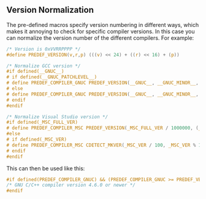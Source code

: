 ## Version Normalization ##

The pre-defined macros specify version numbering in different ways, which makes it annoying to check for specific compiler versions. In this case you can normalize the version number of the different compilers. For example:

```c
/* Version is 0xVVRRPPPP */
#define PREDEF_VERSION(v,r,p) (((v) << 24) + ((r) << 16) + (p))

/* Normalize GCC version */
#if defined(__GNUC__)
# if defined(__GNUC_PATCHLEVEL__)
# define PREDEF_COMPILER_GNUC PREDEF_VERSION(__GNUC__, __GNUC_MINOR__, __GNUC_PATCHLEVEL__)
# else
# define PREDEF_COMPILER_GNUC PREDEF_VERSION(__GNUC__, __GNUC_MINOR__, 0)
# endif
#endif

/* Normalize Visual Studio version */
#if defined(_MSC_FULL_VER)
# define PREDEF_COMPILER_MSC PREDEF_VERSION(_MSC_FULL_VER / 1000000, (_MSC_FULL_VER % 1000000) / 10000, _MSC_FULL_VER % 10000)
#else
# if defined(_MSC_VER)
# define PREDEF_COMPILER_MSC CDETECT_MKVER(_MSC_VER / 100, _MSC_VER % 100, 0)
# endif
#endif
```

This can then be used like this:

```c
#if defined(PREDEF_COMPILER_GNUC) && (PREDEF_COMPILER_GNUC >= PREDEF_VERSION(4, 6, 0))
/* GNU C/C++ compiler version 4.6.0 or newer */
#endif
```
